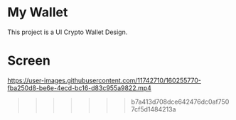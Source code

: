 # My Wallet

This project is a UI Crypto Wallet Design.

# Screen
https://user-images.githubusercontent.com/11742710/160255770-fba250d8-be6e-4ecd-bc16-d83c955a9822.mp4

>>>>>>> b7a413d708dce642476dc0af7507cf5d1484213a
